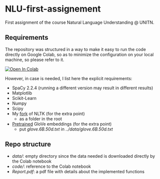 # NLU-first-assignement
First assignment of the course Natural Language Understanding @ UNITN.

## Requirements
The repository was structured in a way to make it easy to run the code directly on Google Colab, so as to minimize the configuration on your local machine, so please refer to it.

[![Open In Colab](https://colab.research.google.com/assets/colab-badge.svg)](https://colab.research.google.com/github/steveazzolin/NLU-first-assignment/blob/main/code/NLU_first_assignment.ipynb)

However, in case is needed, I list here the explicit requirements:
- SpaCy 2.2.4 (running a different version may result in different results)
- Matplotlib
- Scikit-Learn
- Numpy
- Scipy
- My [fork](https://github.com/steveazzolin/nltk) of NLTK (for the extra point)
    - as a folder in the root
- [Pretrained](https://nlp.stanford.edu/projects/glove/) GloVe embeddings (for the extra point)
    - put *glove.6B.50d.txt* in *../data/glove.6B.50d.txt*


## Repo structure
- *data/*: empty directory since the data needed is downloaded directly by the Colab notebook
- *code/*: reference to the Colab notebook
- *Report.pdf*: a pdf file with details about the implemented functions
